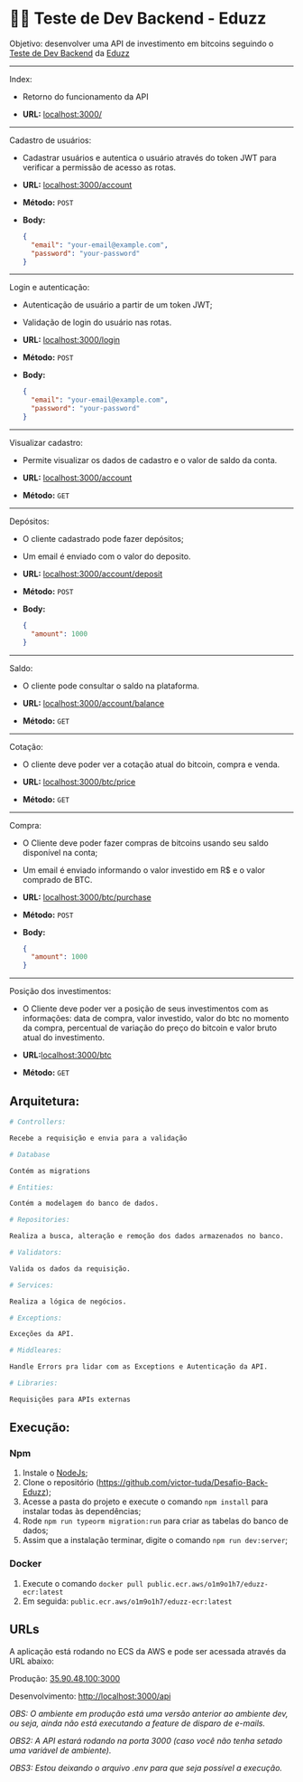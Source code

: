 # 👨‍💻 Teste de Dev Backend - Eduzz

Objetivo: desenvolver uma API de investimento em bitcoins seguindo o [Teste de Dev Backend](https://gist.github.com/caferrari/a25734c6e941f6386e7156aa723f28a8) da [Eduzz](https://www.eduzz.com/pt-br)

---

Index:

- Retorno do funcionamento da API

- **URL:** [localhost:3000/](localhost:3000/)

---

Cadastro de usuários:

- Cadastrar usuários e autentica o usuário através do token JWT para verificar a permissão de acesso as rotas.

- **URL:** [localhost:3000/account](http://localhost:3000/account)
- **Método:** `POST`
- **Body:**
  ```json
  {
    "email": "your-email@example.com",
    "password": "your-password"
  }
  ```

---

Login e autenticação:

- Autenticação de usuário a partir de um token JWT;
- Validação de login do usuário nas rotas.

- **URL:** [localhost:3000/login](localhost:3000/login)
- **Método:** `POST`
- **Body:**
  ```json
  {
    "email": "your-email@example.com",
    "password": "your-password"
  }
  ```

---

Visualizar cadastro:

- Permite visualizar os dados de cadastro e o valor de saldo da conta.

- **URL:** [localhost:3000/account](localhost:3000/account)
- **Método:** `GET`

---

Depósitos:

- O cliente cadastrado pode fazer depósitos;
- Um email é enviado com o valor do deposito.

- **URL:** [localhost:3000/account/deposit](localhost:3000/account/deposit)

- **Método:** `POST`
- **Body:**
  ```json
  {
    "amount": 1000
  }
  ```
---

Saldo:

- O cliente pode consultar o saldo na plataforma.

- **URL:** [localhost:3000/account/balance](localhost:3000/account/balance)

- **Método:** `GET`

---

Cotação:

- O cliente deve poder ver a cotação atual do bitcoin, compra e venda.

- **URL:** [localhost:3000/btc/price](localhost:3000/btc/price)

- **Método:** `GET`

---

Compra:

- O Cliente deve poder fazer compras de bitcoins usando seu saldo disponível na conta;
- Um email é enviado informando o valor investido em R$ e o valor comprado de BTC.

- **URL:** [localhost:3000/btc/purchase](localhost:3000/btc/purchase)
- **Método:** `POST`
- **Body:**
  ```json
  {
    "amount": 1000
  }
  ```
---

Posição dos investimentos:

- O Cliente deve poder ver a posição de seus investimentos com as informações: data de compra, valor investido, valor do btc no momento da compra, percentual de variação do preço do bitcoin e valor bruto atual do investimento.

- **URL:**[localhost:3000/btc](localhost:3000/btc)
- **Método:** `GET`

## Arquitetura:

```sh
# Controllers:

Recebe a requisição e envia para a validação

# Database

Contém as migrations

# Entities:

Contém a modelagem do banco de dados.

# Repositories:

Realiza a busca, alteração e remoção dos dados armazenados no banco.

# Validators:

Valida os dados da requisição.

# Services:

Realiza a lógica de negócios.

# Exceptions:

Exceções da API.

# Middleares:

Handle Errors pra lidar com as Exceptions e Autenticação da API.

# Libraries:

Requisições para APIs externas
```

## Execução:

### Npm

1. Instale o [NodeJs](https://nodejs.org/en/);
2. Clone o repositório (https://github.com/victor-tuda/Desafio-Back-Eduzz);
3. Acesse a pasta do projeto e execute o comando `npm install` para instalar todas às dependências;
4. Rode `npm run typeorm migration:run` para criar as tabelas do banco de dados;
5. Assim que a instalação terminar, digite o comando `npm run dev:server`;

### Docker

1. Execute o comando `docker pull public.ecr.aws/o1m9o1h7/eduzz-ecr:latest`
2. Em seguida: `public.ecr.aws/o1m9o1h7/eduzz-ecr:latest`

## URLs

A aplicação está rodando no ECS da AWS e pode ser acessada através da URL abaixo:

Produção: [35.90.48.100:3000](35.90.48.100:3000)

Desenvolvimento: [http://localhost:3000/api](http://localhost:3000/)

_OBS: O ambiente em produção está uma versão anterior ao ambiente dev, ou seja, ainda não está executando a feature de disparo de e-mails._

_OBS2: A API estará rodando na porta 3000 (caso você não tenha setado uma variável de ambiente)._

_OBS3: Estou deixando o arquivo .env para que seja possível a execução._




